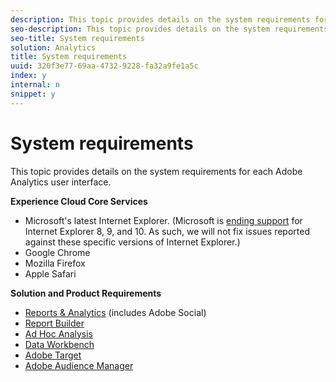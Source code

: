 ```yaml
---
description: This topic provides details on the system requirements for each Adobe Analytics user interface.
seo-description: This topic provides details on the system requirements for each Adobe Analytics user interface.
seo-title: System requirements
solution: Analytics
title: System requirements
uuid: 320f3e77-69aa-4732-9228-fa32a9fe1a5c
index: y
internal: n
snippet: y
---
```


# System requirements

This topic provides details on the system requirements for each Adobe Analytics user interface.

**Experience Cloud Core Services**

* Microsoft's latest Internet Explorer. (Microsoft is [ending support](https://www.microsoft.com/en-us/WindowsForBusiness/End-of-IE-support) for Internet Explorer 8, 9, and 10. As such, we will not fix issues reported against these specific versions of Internet Explorer.) 
* Google Chrome 
* Mozilla Firefox 
* Apple Safari

**Solution and Product Requirements**

* [Reports & Analytics](https://marketing.adobe.com/resources/help/en_US/sc/user/?f=requirements) (includes Adobe Social) 
* [Report Builder](https://marketing.adobe.com/resources/help/en_US/arb/?f=system_requirements) 
* [Ad Hoc Analysis](http://marketing.adobe.com/resources/help/en_US/dsc/index.html?f=c_sys_reqs) 
* [Data Workbench](https://marketing.adobe.com/resources/help/en_US/insight/install/?f=c_Data_Workbench_Client_install) 
* [Adobe Target](https://marketing.adobe.com/resources/help/en_US/target/ov/?f=r_supported_browsers) 
* [Adobe Audience Manager](https://marketing.adobe.com/resources/help/en_US/aam/?f=c_supported_browsers)

